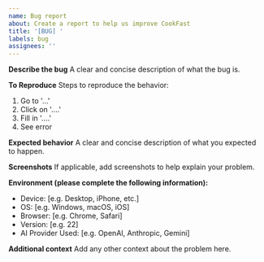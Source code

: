 ```yaml
---
name: Bug report
about: Create a report to help us improve CookFast
title: '[BUG] '
labels: bug
assignees: ''
---
```


**Describe the bug**
A clear and concise description of what the bug is.

**To Reproduce**
Steps to reproduce the behavior:
1. Go to '...'
2. Click on '....'
3. Fill in '....'
4. See error

**Expected behavior**
A clear and concise description of what you expected to happen.

**Screenshots**
If applicable, add screenshots to help explain your problem.

**Environment (please complete the following information):**
- Device: [e.g. Desktop, iPhone, etc.]
- OS: [e.g. Windows, macOS, iOS]
- Browser: [e.g. Chrome, Safari]
- Version: [e.g. 22]
- AI Provider Used: [e.g. OpenAI, Anthropic, Gemini]

**Additional context**
Add any other context about the problem here. 